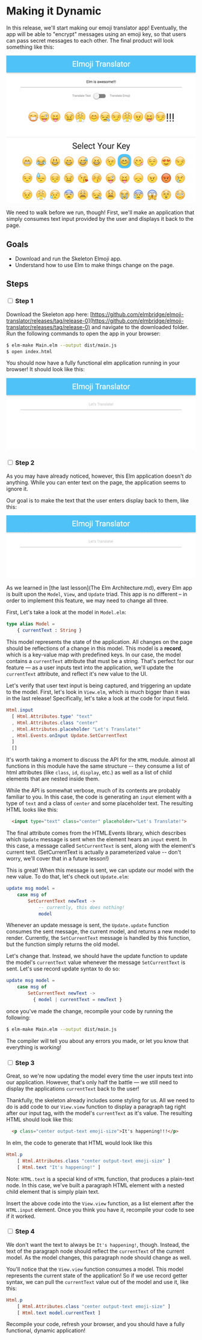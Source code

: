 # Making it Dynamic

In this release, we'll start making our emoji translator app! Eventually, the app will be able to "encrypt" messages using an emoji key, so that users can pass secret messages to each other. The final product will look something like this:


![Final Release](images/final-release.png)


We need to walk before we run, though! First, we'll make an application that simply consumes text input provided by the user and displays it back to the page.

## Goals

  - Download and run the Skeleton Elmoji app.
  - Understand how to use Elm to make things change on the page.

## Steps

### <input type="checkbox"> Step 1

Download the Skeleton app here: [https://github.com/elmbridge/elmoji-translator/releases/tag/release-0](https://github.com/elmbridge/elmoji-translator/releases/tag/release-0) and navigate to the downloaded folder. Run the following commands to open the app in your browser:

```sh
$ elm-make Main.elm --output dist/main.js
$ open index.html
```

You should now have a fully functional elm application running in your browser! It should look like this:

![Release 0](images/release-0.png)

### <input type="checkbox"> Step 2

As you may have already noticed, however, this Elm application doesn't *do* anything. While you can enter text on the page, the application seems to ignore it.

Our goal is to make the text that the user enters display back to them, like this:

![Release 1 in GIF form](images/release-1.gif)

As we learned in [the last lesson](The Elm Architecture.md), every Elm app is built upon the `Model`, `View`, and `Update` triad. This app is no different – in order to implement this feature, we may need to change all three.

First, Let's take a look at the model in `Model.elm`:


```elm
type alias Model =
    { currentText : String }
```

This model represents the state of the application. All changes on the page should be reflections of a change in this model. This model is a **record**, which is a key-value map with predefined keys. In our case, the model contains a `currentText` attribute that must be a string. That's perfect for our feature — as a user inputs text into the application, we'll update the `currentText` attribute, and reflect it's new value to the UI.

Let's verify that user text input is being captured, and triggering an update to the model. First, let's look in `View.elm`, which is much bigger than it was in the last release! Specifically, let's take a look at the code for input field.

```elm
Html.input
  [ Html.Attributes.type' "text"
  , Html.Attributes.class "center"
  , Html.Attributes.placeholder "Let's Translate!"
  , Html.Events.onInput Update.SetCurrentText
  ]
  []
```

It's worth taking a moment to discuss the API for the `HTML` module. almost all functions in this module have the same structure -- they consume a list of html attributes (like `class`, `id`, `display`, etc.) as well as a list of child elements that are nested inside them.

While the API is somewhat verbose, much of its contents are probably familiar to you. In this case, the code is generating an `input` element with a type of `text` and a class of `center` and some placeholder text. The resulting HTML looks like this:

```HTML
  <input type="text" class="center" placeholder="Let's Translate!">
```

The final attribute comes from the HTML.Events library, which describes which `Update` message is sent when the element hears an `input` event. In this case, a message called `SetCurrentText` is sent, along with the element's current text. (SetCurrentText is actually a parameterized value -- don't worry, we'll cover that in a future lesson!)

This is great! When this message is sent, we can update our model with the new value. To do that, let's check out `Update.elm`:

```elm
update msg model =
    case msg of
        SetCurrentText newText ->
            -- currently, this does nothing!
            model
```

Whenever an update message is sent, the `Update.update` function consumes the sent message, the current model, and returns a new model to render. Currently, the `SetCurrentText` message is handled by this function, but the function simply returns the old model.

Let's change that. Instead, we should have the update function to update the model's `currentText` value whenever the message `SetCurrentText` is sent. Let's use record update syntax to do so:

```elm
update msg model =
    case msg of
        SetCurrentText newText ->
          { model | currentText = newText }
```

once you've made the change, recompile your code by running the following:

```sh
$ elm-make Main.elm --output dist/main.js
```

The compiler will tell you about any errors you made, or let you know that everything is working!

### <input type="checkbox"> Step 3

Great, so we're now updating the model every time the user inputs text into our application. However, that's only half the battle — we still need to display the applications `currentText` back to the user!

Thankfully, the skeleton already includes some styling for us. All we need to do is add code to our `View.view` function to display a paragraph tag right after our input tag, with the model's `currentText` as it's value. The resulting HTML should look like this:


```HTML
  <p class="center output-text emoji-size">It's happening!!!</p>
```

In elm, the code to generate that HTML would look like this

```elm
Html.p
    [ Html.Attributes.class "center output-text emoji-size" ]
    [ Html.text "It's happening!" ]
```

Note: `HTML.text` is a special kind of `HTML` function, that produces a plain-text node. In this case, we've built a paragraph HTML element with a nested child element that is simply plain text.

Insert the above code into the `View.view` function, as a list element after the `HTML.input` element. Once you think you have it, recompile your code to see if it worked.

### <input type="checkbox"> Step 4

We don't want the text to always be `It's happening!`, though. Instead, the text of the paragraph node should reflect the `currentText` of the current model. As the model changes, this paragraph node should change as well.

You'll notice that the `View.view` function consumes a model. This model represents the current state of the application! So if we use record getter syntax, we can pull the `currentText` value out of the model and use it, like this:

```elm
Html.p
    [ Html.Attributes.class "center output-text emoji-size" ]
    [ Html.text model.currentText ]
```

Recompile your code, refresh your browser, and you should have a fully functional, dynamic application!
